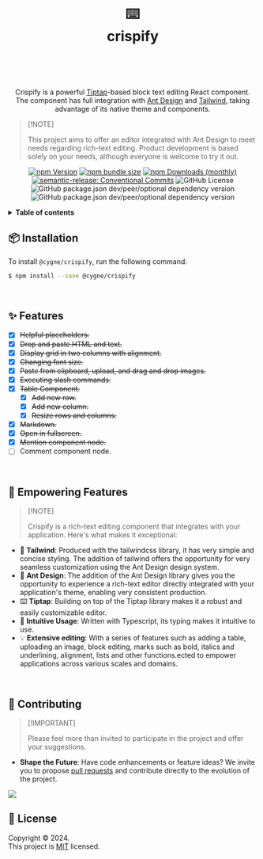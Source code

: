 <div align="center">

<h1>
  <br/>
  <br/>
  <div>⌨️</div>
  <b>crispify</b>
  <br/>
  <br/>
  <br/>
</h1>

Crispify is a powerful [Tiptap](https://tiptap.dev/)-based block text editing React component. The component has full integration with [Ant Design](https://ant.design/) and [Tailwind](https://tailwindcss.com/), taking advantage of its native theme and components.

</div>

> \[!NOTE]
>
> This project aims to offer an editor integrated with Ant Design to meet needs regarding rich-text editing. Product development is based solely on your needs, although everyone is welcome to try it out.

<div align="center">
  
[![npm Version](https://img.shields.io/npm/v/@cygne/crispify)](https://www.npmjs.com/package/@cygne/crispify)
[![npm bundle size](https://img.shields.io/bundlephobia/min/%40cygne%2Fcrispify)](https://bundlephobia.com/package/@cygne/crispify)
[![npm Downloads (monthly)](https://img.shields.io/npm/dm/@cygne/crispify?color=blue)](https://npmtrends.com/@cygne/crispify)
[![semantic-release: Conventional Commits](https://img.shields.io/badge/semantic--release-Conventional%20Commits-e10079?logo=semantic-release)](https://github.com/semantic-release/semantic-release)
![GitHub License](https://img.shields.io/github/license/andersonsrocha/crispify)
![GitHub package.json dev/peer/optional dependency version](https://img.shields.io/github/package-json/dependency-version/andersonsrocha/crispify/peer/antd?style=flat&logo=ant-design&logoColor=0170FE&label=Ant%20Design)
![GitHub package.json dev/peer/optional dependency version](https://img.shields.io/github/package-json/dependency-version/andersonsrocha/crispify/dev/tailwindcss?style=flat&logo=tailwindcss&label=tailwindcss)

</div>

<details>

<summary>
  <b>Table of contents</b>
</summary>

#### TOC

- [📦 Installation](#-installation)
- [✨ Features](#-features)
- [🚀 Empowering Features](#-empowering-features)
- [🤝 Contributing](#-contributing)
- [📝 License](#-license)

####

</details>

## 📦 Installation

To install `@cygne/crispify`, run the following command:

```bash
$ npm install --save @cygne/crispify
```

<br/>

## ✨ Features

- [x] ~~Helpful placeholders.~~
- [x] ~~Drop and paste HTML and text.~~
- [x] ~~Display grid in two columns with alignment.~~
- [x] ~~Changing font size.~~
- [x] ~~Paste from clipboard, upload, and drag and drop images.~~
- [x] ~~Executing slash commands.~~
- [x] ~~Table Component.~~
  - [x] ~~Add new row.~~
  - [x] ~~Add new column.~~
  - [x] ~~Resize rows and columns.~~
- [x] ~~Markdown.~~
- [x] ~~Open in fullscreen.~~
- [x] ~~Mention component node.~~
- [ ] Comment component node.

<br/>

## 🚀 Empowering Features

> \[!NOTE]
>
> Crispify is a rich-text editing component that integrates with your application. Here's what makes it exceptional:

- 🎨 **Tailwind**: Produced with the tailwindcss library, it has very simple and concise styling. The addition of tailwind offers the opportunity for very seamless customization using the Ant Design design system.
- 🚀 **Ant Design**: The addition of the Ant Design library gives you the opportunity to experience a rich-text editor directly integrated with your application's theme, enabling very consistent production.
- ⌨️ **Tiptap**: Building on top of the Tiptap library makes it a robust and easily customizable editor.
- 🎯 **Intuitive Usage**: Written with Typescript, its typing makes it intuitive to use.
- 💡 **Extensive editing**: With a series of features such as adding a table, uploading an image, block editing, marks such as bold, italics and underlining, alignment, lists and other functions.ected to empower applications across various scales and domains.

<br/>

## 🤝 Contributing

> \[!IMPORTANT]
>
> Please feel more than invited to participate in the project and offer your suggestions.

- **Shape the Future**: Have code enhancements or feature ideas? We invite you to propose [pull requests][pr-welcome-link] and contribute directly to the evolution of the project.

[![][pr-welcome-shield]][pr-welcome-link]

## 📝 License

Copyright © 2024. <br/> This project is [MIT](./LICENSE) licensed.

<!-- LINK GROUP -->

[pr-welcome-link]: https://github.com/andersonsrocha/crispify/pulls
[pr-welcome-shield]: https://img.shields.io/badge/%E2%9D%A4%EF%B8%8F%20PR%20WELCOME-%E2%86%92-1677FF?labelColor=black&style=for-the-badge
